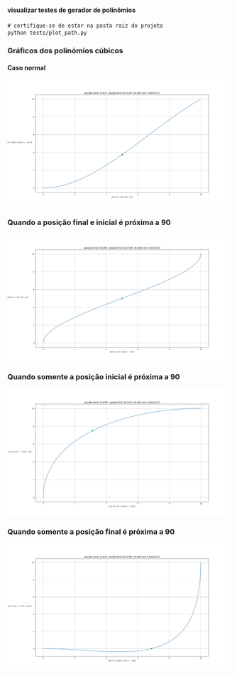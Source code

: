 #### visualizar testes de gerador de polinômios

```shell
# certifique-se de estar na pasta raiz do projeto
python tests/plot_path.py 
```


### Gráficos dos polinómios cúbicos

#### Caso normal
![](docs/normal_case.png)


### Quando a posição final e inicial é próxima a 90
![](docs/special_case_1.png)

### Quando somente a posição inicial é próxima a 90
![](docs/special_case_2.png)

### Quando somente a posição final é próxima a 90
![](docs/special_case_3.png)

